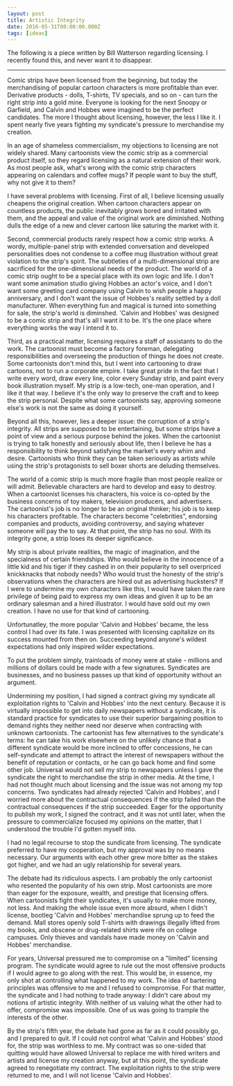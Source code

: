 ```yaml
---
layout: post
title: Artistic Integrity
date: 2016-05-31T00:00:00.000Z
tags: [ideas]
---
```


The following is a piece written by Bill Watterson regarding licensing. I recently found this, and never want it to disappear.

--------------------------------------------------------------------------------

Comic strips have been licensed from the beginning, but today the merchandising of popular cartoon characters is more profitable than ever. Derivative products - dolls, T-shirts, TV specials, and so on - can turn the right strip into a gold mine. Everyone is looking for the next Snoopy or Garfield, and Calvin and Hobbes were imagined to be the perfect candidates. The more I thought about licensing, however, the less I like it. I spent nearly five years fighting my syndicate's pressure to merchandise my creation.

In an age of shameless commercialism, my objections to licensing are not widely shared. Many cartoonists view the comic strip as a commercial product itself, so they regard licensing as a natural extension of their work. As most people ask, what's wrong with the comic strip characters appearing on calendars and coffee mugs? If people want to buy the stuff, why not give it to them?

I have several problems with licensing. First of all, I believe licensing usually cheapens the original creation. When cartoon characters appear on countless products, the public inevitably grows bored and irritated with them, and the appeal and value of the original work are diminished. Nothing dulls the edge of a new and clever cartoon like saturing the market with it.

Second, commercial products rarely respect how a comic strip works. A wordy, multiple-panel strip with extended conversation and developed personalities does not condense to a coffee mug illustration without great violation to the strip's spirit. The subtleties of a multi-dimensional strip are sacrificed for the one-dimensional needs of the product. The world of a comic strip ought to be a special place with its own logic and life. I don't want some animation studio giving Hobbes an actor's voice, and I don't want some greeting card company using Calvin to wish people a happy anniversary, and I don't want the issue of Hobbes's reality settled by a doll manufacturer. When everything fun and magical is turned into something for sale, the strip's world is diminshed. 'Calvin and Hobbes' was designed to be a comic strip and that's all I want it to be. It's the one place where everything works the way I intend it to.

Third, as a practical matter, licensing requires a staff of assistants to do the work. The cartoonist must become a factory foreman, delegating responsibilities and overseeing the production of things he does not create. Some cartoonists don't mind this, but I went into cartooning to draw cartoons, not to run a corporate empire. I take great pride in the fact that I write every word, draw every line, color every Sunday strip, and paint every book illustration myself. My strip is a low-tech, one-man operation, and I like it that way. I believe it's the only way to preserve the craft and to keep the strip personal. Despite what some cartoonists say, approving someone else's work is not the same as doing it yourself.

Beyond all this, however, lies a deeper issue: the corruption of a strip's integrity. All strips are supposed to be entertaining, but some strips have a point of view and a serious purpose behind the jokes. When the cartoonist is trying to talk honestly and seriously about life, then I believe he has a responsibility to think beyond satisfying the market's every whim and desire. Cartoonists who think they can be taken seriously as artists while using the strip's protagonists to sell boxer shorts are deluding themselves.

The world of a comic strip is much more fragile than most people realize or will admit. Believable characters are hard to develop and easy to destroy. When a cartoonist licenses his characters, his voice is co-opted by the business concerns of toy makers, television producers, and advertisers. The cartoonist's job is no longer to be an original thinker; his job is to keep his characters profitable. The characters become "celebrities", endorsing companies and products, avoiding controversy, and saying whatever someone will pay the to say. At that point, the strip has no soul. With its integrity gone, a strip loses its deeper significance.

My strip is about private realities, the magic of imagination, and the specialness of certain friendships. Who would believe in the innocence of a little kid and his tiger if they cashed in on their popularity to sell overpriced knickknacks that nobody needs? Who would trust the honesty of the strip's observations when the characters are hired out as advertising hucksters? If I were to undermine my own characters like this, I would have taken the rare privilege of being paid to express my own ideas and given it up to be an ordinary salesman and a hired illustrator. I would have sold out my own creation. I have no use for that kind of cartooning.

Unfortunatley, the more popular 'Calvin and Hobbes' became, the less control I had over its fate. I was presented with licensing capitalize on its success mounted from then on. Succeeding beyond anyone's wildest expectations had only inspired wilder expectations.

To put the problem simply, trainloads of money were at stake - millions and millions of dollars could be made with a few signatures. Syndicates are businesses, and no business passes up that kind of opportunity without an argument.

Undermining my position, I had signed a contract giving my syndicate all exploitation rights to 'Calvin and Hobbes' into the next century. Because it is virtually impossible to get into daily newspapers without a syndicate, it is standard practice for syndicates to use their superior bargaining position to demand rights they neither need nor deserve when contracting with unknown cartoonists. The cartoonist has few alternatives to the syndicate's terms: he can take his work elsewhere on the unlikely chance that a different syndicate would be more inclined to offer concessions, he can self-syndicate and attempt to attract the interest of newspapers without the benefit of reputation or contacts, or he can go back home and find some other job. Universal would not sell my strip to newspapers unless I gave the syndicate the right to merchandise the strip in other media. At the time, I had not thought much about licensing and the issue was not among my top concerns. Two syndicates had already rejected 'Calvin and Hobbes', and I worried more about the contractual consequences if the strip failed than the contractual consequences if the strip succeeded. Eager for the opportunity to publish my work, I signed the contract, and it was not until later, when the pressure to commercialize focused my opinions on the matter, that I understood the trouble I'd gotten myself into.

I had no legal recourse to stop the sundicate from licensing. The syndicate preferred to have my cooperation, but my approval was by no means necessary. Our arguments with each other grew more bitter as the stakes got higher, and we had an ugly relationship for several years.

The debate had its ridiculous aspects. I am probably the only cartoonist who resented the popularity of his own strip. Most cartoonists are more than eager for the exposure, wealth, and prestige that licensing offers. When cartoonists fight their syndicates, it's usually to make more money, not less. And making the whole issue even more absurd, when I didn't license, bootleg 'Calvin and Hobbes' merchandise sprung up to feed the demand. Mall stores openly sold T-shirts with drawings illegally lifted from my books, and obscene or drug-related shirts were rife on college campuses. Only thieves and vandals have made money on 'Calvin and Hobbes' merchandise.

For years, Universal pressured me to compromise on a "limited" licensing program. The syndicate would agree to rule out the most offensive products if I would agree to go along with the rest. This would be, in essence, my only shot at controlling what happened to my work. The idea of bartering principles was offensive to me and I refused to compromise. For that matter, the syndicate and I had nothing to trade anyway: I didn't care about my notions of artistic integrity. With neither of us valuing what the other had to offer, compromise was impossible. One of us was going to trample the interests of the other.

By the strip's fifth year, the debate had gone as far as it could possibly go, and I prepared to quit. If I could not control what 'Calvin and Hobbes' stood for, the strip was worthless to me. My contract was so one-sided that quitting would have allowed Universal to replace me with hired writers and artists and license my creation anyway, but at this point, the syndicate agreed to renegotiate my contract. The exploitation rights to the strip were returned to me, and I will not license 'Calvin and Hobbes'.
